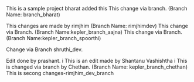This is a sample project
bharat added this
This change via branch. (Branch Name: branch_bharat)

This changes are made by rimjhim (Branch Name: rimjhimdev)
This change via Branch. (Branch Name:kepler_branch_aajna)
This change via Branch. (Branch Name:kepler_branch_spoorthi)

Change via Branch shruthi_dev.

Edit done by prashant.
i
This is an edit made by Shantanu Vashishtha
i
This is changed via branch by Chethan. (Branch Name: kepler_branch_chethan)
This is secong changes-rimjhim_dev_branch

